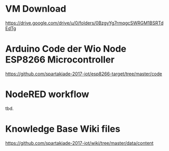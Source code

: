 # VM Download

https://drive.google.com/drive/u/0/folders/0BzgyYg7rmqgcSWRGM1BSRTdEdTg

# Arduino Code der Wio Node ESP8266 Microcontroller

https://github.com/spartakiade-2017-iot/esp8266-target/tree/master/code

# NodeRED workflow

tbd.

# Knowledge Base Wiki files 

https://github.com/spartakiade-2017-iot/wiki/tree/master/data/content
